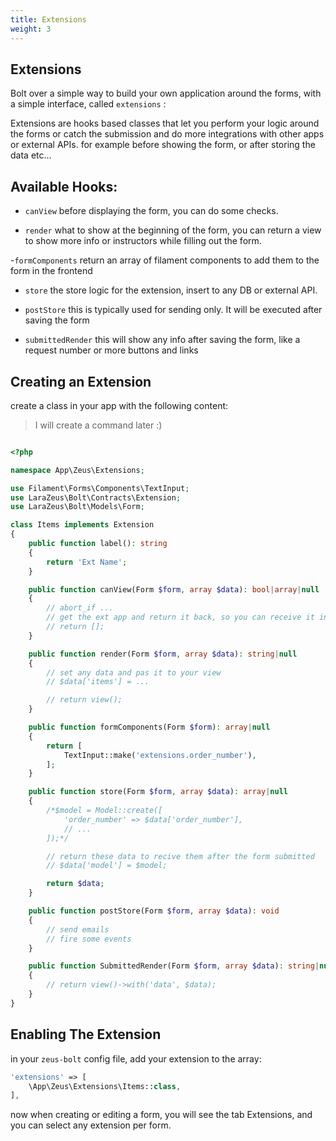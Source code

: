 ```yaml
---
title: Extensions
weight: 3
---
```


## Extensions

Bolt over a simple way to build your own application around the forms, with a simple interface, called `extensions` :

Extensions are hooks based classes that let you perform your logic around the forms or catch the submission and do more integrations with other apps or external APIs.
for example before showing the form, or after storing the data etc...

## Available Hooks:

- `canView`
  before displaying the form, you can do some checks.

- `render`
  what to show at the beginning of the form, you can return a view to show more info or instructors while filling out the form.

-`formComponents`
  return an array of filament components to add them to the form in the frontend

- `store`
  the store logic for the extension, insert to any DB or external API.

- `postStore`
  this is typically used for sending only. It will be executed after saving the form

- `submittedRender`
  this will show any info after saving the form, like a request number or more buttons and links


## Creating an Extension

create a class in your app with the following content:

>I will create a command later :)

```php

<?php

namespace App\Zeus\Extensions;

use Filament\Forms\Components\TextInput;
use LaraZeus\Bolt\Contracts\Extension;
use LaraZeus\Bolt\Models\Form;

class Items implements Extension
{
    public function label(): string
    {
        return 'Ext Name';
    }

    public function canView(Form $form, array $data): bool|array|null
    {
        // abort_if ...
        // get the ext app and return it back, so you can receive it in the render
        // return [];
    }

    public function render(Form $form, array $data): string|null
    {
        // set any data and pas it to your view
        // $data['items'] = ...

        // return view();
    }

    public function formComponents(Form $form): array|null
    {
        return [
            TextInput::make('extensions.order_number'),
        ];
    }

    public function store(Form $form, array $data): array|null
    {
        /*$model = Model::create([
            'order_number' => $data['order_number'],
            // ...
        ]);*/

        // return these data to recive them after the form submitted
        // $data['model'] = $model;

        return $data;
    }

    public function postStore(Form $form, array $data): void
    {
        // send emails
        // fire some events
    }

    public function SubmittedRender(Form $form, array $data): string|null
    {
        // return view()->with('data', $data);
    }
}

```

## Enabling The Extension

in your `zeus-bolt` config file, add your extension to the array:

```php 
'extensions' => [
    \App\Zeus\Extensions\Items::class,
],
```

now when creating or editing a form, you will see the tab Extensions, and you can select any extension per form.
